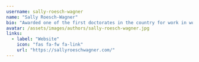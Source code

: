 ```yaml
---
username: sally-roesch-wagner
name: "Sally Roesch-Wagner"
bio: "Awarded one of the first doctorates in the country for work in women’s studies (UC Santa Cruz) and a founder of one the first college-level women’s studies programs in the United States (CSU Sacramento), Dr. Wagner has taught women’s studies courses for 51 years. The Founder/Director of the Matilda Joslyn Gage Foundation, she teaches in Syracuse University’s Honors Program and California State University, Sacramento’s Women and Gender Studies department."
avatar: /assets/images/authors/sally-roesch-wagner.jpg
links:
  - label: "Website"
    icon: "fas fa-fw fa-link"
    url: "https://sallyroeschwagner.com/"
---
```



